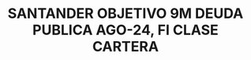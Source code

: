 ---
layout: fund
title: SANTANDER OBJETIVO 9M DEUDA PUBLICA AGO-24, FI CLASE CARTERA
isin: ES0166499014
---